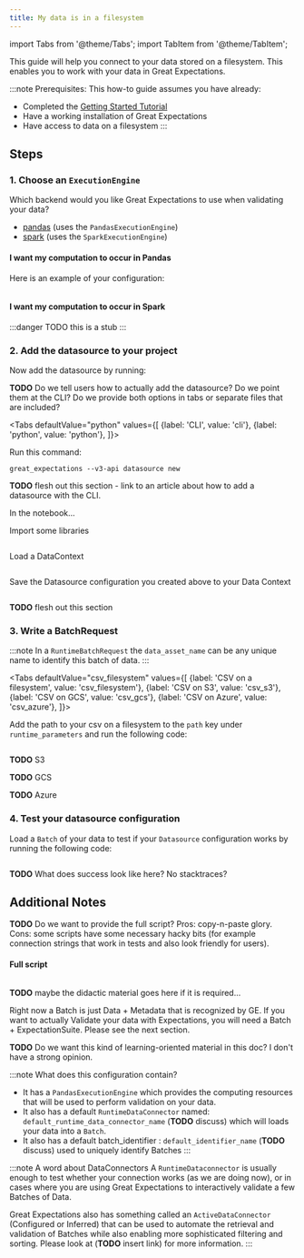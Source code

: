 ```yaml
---
title: My data is in a filesystem
---
```


import Tabs from '@theme/Tabs';
import TabItem from '@theme/TabItem';

This guide will help you connect to your data stored on a filesystem. This enables you to work with your data in Great Expectations.

:::note Prerequisites: This how-to guide assumes you have already:
- Completed the [Getting Started Tutorial](../../../tutorials/getting-started/intro.md)
- Have a working installation of Great Expectations
- Have access to data on a filesystem
:::

## Steps

### 1. Choose an `ExecutionEngine`

Which backend would you like Great Expectations to use when validating your data?

- [pandas](#i-want-my-computation-to-occur-in-pandas) (uses the `PandasExecutionEngine`)
- [spark](#i-want-my-computation-to-occur-in-spark) (uses the `SparkExecutionEngine`)

#### I want my computation to occur in Pandas

Here is an example of your configuration:

```python file=../../../../integration/code/pandas/filesystem/csv_runtime_data_connector.py#L8-L22
```

#### I want my computation to occur in Spark

:::danger TODO this is a stub
:::

### 2. Add the datasource to your project

Now add the datasource by running:

**TODO** Do we tell users how to actually add the datasource? Do we point them at the CLI? Do we provide both options in tabs or separate files that are included?

<Tabs
  defaultValue="python"
  values={[
    {label: 'CLI', value: 'cli'},
    {label: 'python', value: 'python'},
  ]}>
  <TabItem value="cli">

Run this command:

```console
great_expectations --v3-api datasource new
```

**TODO** flesh out this section - link to an article about how to add a datasource with the CLI.

In the notebook...

  </TabItem>
  <TabItem value="python">

Import some libraries

```python file=../../../../integration/code/pandas/filesystem/csv_runtime_data_connector.py#L1-L4
```

Load a DataContext

```python file=../../../../integration/code/pandas/filesystem/csv_runtime_data_connector.py#L7
```

Save the Datasource configuration you created above to your Data Context

```python file=../../../../integration/code/pandas/filesystem/csv_runtime_data_connector.py#L23
```
**TODO** flesh out this section

</TabItem>
</Tabs>

### 3. Write a BatchRequest

:::note
In a `RuntimeBatchRequest` the `data_asset_name` can be any unique name to identify this batch of data.
:::

<Tabs
  defaultValue="csv_filesystem"
  values={[
    {label: 'CSV on a filesystem', value: 'csv_filesystem'},
    {label: 'CSV on S3', value: 'csv_s3'},
    {label: 'CSV on GCS', value: 'csv_gcs'},
    {label: 'CSV on Azure', value: 'csv_azure'},
  ]}>
  <TabItem value="csv_filesystem">

Add the path to your csv on a filesystem to the `path` key under `runtime_parameters` and run the following code:

```python file=../../../../integration/code/pandas/filesystem/csv_runtime_data_connector.py#L24-L31
```

  </TabItem>
  <TabItem value="csv_s3">

  **TODO** S3

  </TabItem>
  <TabItem value="csv_gcs">

  **TODO** GCS

  </TabItem>
  <TabItem value="csv_azure">

  **TODO** Azure

  </TabItem>
</Tabs>

### 4. Test your datasource configuration

Load a `Batch` of your data to test if your `Datasource` configuration works by running the following code:

```python file=../../../../integration/code/pandas/filesystem/csv_runtime_data_connector.py#L39
```
**TODO** What does success look like here? No stacktraces?

## Additional Notes

**TODO** Do we want to provide the full script? Pros: copy-n-paste glory. Cons: some scripts have some necessary hacky bits (for example connection strings that work in tests and also look friendly for users).

#### Full script

```python file=../../../../integration/code/pandas/filesystem/csv_runtime_data_connector.py
```

**TODO** maybe the didactic material goes here if it is required...

Right now a Batch is just Data + Metadata that is recognized by GE. If you want to actually Validate your data with Expectations, you will need a Batch + ExpectationSuite. Please see the next section.

**TODO**
Do we want this kind of learning-oriented material in this doc?
I don't have a strong opinion.

:::note What does this configuration contain?

- It has a `PandasExecutionEngine` which provides the computing resources that will be used to perform validation on your data.
- It also has a default `RuntimeDataConnector` named: `default_runtime_data_connector_name` (**TODO** discuss) which will loads your data into a `Batch`.
- It also has a default batch_identifier : `default_identifier_name` (**TODO** discuss) used to uniquely identify Batches
:::

:::note A word about DataConnectors
A `RuntimeDataconnector` is usually enough to test whether your connection works (as we are doing now), or in cases where you are using Great Expectations to interactively validate a few Batches of Data.

Great Expectations also has something called an `ActiveDataConnector` (Configured or Inferred) that can be used to automate the retrieval and validation of Batches while also enabling more sophisticated filtering and sorting. Please look at (**TODO** insert link) for more information.
:::
